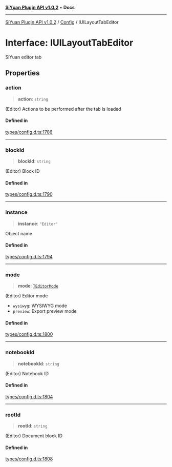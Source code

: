 [**SiYuan Plugin API v1.0.2**](../../../README.md) • **Docs**

---

[SiYuan Plugin API v1.0.2](../../../README.md) / [Config](../README.md) / IUILayoutTabEditor

# Interface: IUILayoutTabEditor

SiYuan editor tab

## Properties

### action

> **action**: `string`

(Editor) Actions to be performed after the tab is loaded

#### Defined in

[types/config.d.ts:1786](https://github.com/siyuan-note/petal/tree/main/types/config.d.ts#L1786)

---

### blockId

> **blockId**: `string`

(Editor) Block ID

#### Defined in

[types/config.d.ts:1790](https://github.com/siyuan-note/petal/tree/main/types/config.d.ts#L1790)

---

### instance

> **instance**: `"Editor"`

Object name

#### Defined in

[types/config.d.ts:1794](https://github.com/siyuan-note/petal/tree/main/types/config.d.ts#L1794)

---

### mode

> **mode**: [`TEditorMode`](../../../type-aliases/TEditorMode.md)

(Editor) Editor mode

- `wysiwyg`: WYSIWYG mode
- `preview`: Export preview mode

#### Defined in

[types/config.d.ts:1800](https://github.com/siyuan-note/petal/tree/main/types/config.d.ts#L1800)

---

### notebookId

> **notebookId**: `string`

(Editor) Notebook ID

#### Defined in

[types/config.d.ts:1804](https://github.com/siyuan-note/petal/tree/main/types/config.d.ts#L1804)

---

### rootId

> **rootId**: `string`

(Editor) Document block ID

#### Defined in

[types/config.d.ts:1808](https://github.com/siyuan-note/petal/tree/main/types/config.d.ts#L1808)
